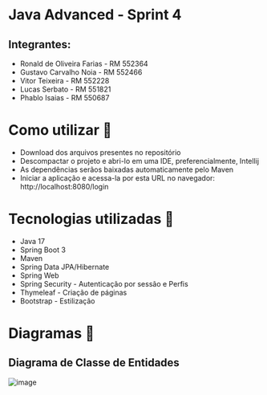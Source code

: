 # Java Advanced - Sprint 4

## Integrantes:
- Ronald de Oliveira Farias - RM 552364
- Gustavo Carvalho Noia - RM 552466
- Vitor Teixeira - RM 552228
- Lucas Serbato - RM 551821
- Phablo Isaias - RM 550687

# Como utilizar 📜
- Download dos arquivos presentes no repositório
- Descompactar o projeto e abri-lo em uma IDE, preferencialmente, Intellij
- As dependências serãos baixadas automaticamente pelo Maven
- Iniciar a aplicação e acessa-la por esta URL no navegador: http://localhost:8080/login

# Tecnologias utilizadas 🔎
- Java 17
- Spring Boot 3
- Maven
- Spring Data JPA/Hibernate
- Spring Web
- Spring Security - Autenticação por sessão e Perfis
- Thymeleaf - Criação de páginas
- Bootstrap - Estilização

# Diagramas 📄
## Diagrama de Classe de Entidades
![image](https://github.com/user-attachments/assets/9fcf9c4a-0af4-4a43-ab65-5cb9fe0601df)
